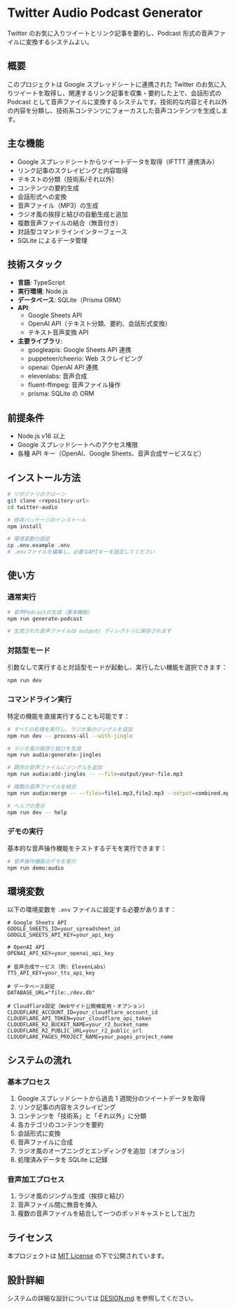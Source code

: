 # Twitter Audio Podcast Generator

Twitter のお気に入りツイートとリンク記事を要約し、Podcast 形式の音声ファイルに変換するシステムよい。

## 概要

このプロジェクトは Google スプレッドシートに連携された Twitter のお気に入りツイートを取得し、関連するリンク記事を収集・要約した上で、会話形式の Podcast として音声ファイルに変換するシステムです。技術的な内容とそれ以外の内容を分類し、技術系コンテンツにフォーカスした音声コンテンツを生成します。

## 主な機能

- Google スプレッドシートからツイートデータを取得（IFTTT 連携済み）
- リンク記事のスクレイピングと内容取得
- テキストの分類（技術系/それ以外）
- コンテンツの要約生成
- 会話形式への変換
- 音声ファイル（MP3）の生成
- ラジオ風の挨拶と結びの自動生成と追加
- 複数音声ファイルの結合（無音付き）
- 対話型コマンドラインインターフェース
- SQLite によるデータ管理

## 技術スタック

- **言語**: TypeScript
- **実行環境**: Node.js
- **データベース**: SQLite（Prisma ORM）
- **API**:
  - Google Sheets API
  - OpenAI API（テキスト分類、要約、会話形式変換）
  - テキスト音声変換 API
- **主要ライブラリ**:
  - googleapis: Google Sheets API 連携
  - puppeteer/cheerio: Web スクレイピング
  - openai: OpenAI API 連携
  - elevenlabs: 音声合成
  - fluent-ffmpeg: 音声ファイル操作
  - prisma: SQLite の ORM

## 前提条件

- Node.js v16 以上
- Google スプレッドシートへのアクセス権限
- 各種 API キー（OpenAI、Google Sheets、音声合成サービスなど）

## インストール方法

```bash
# リポジトリのクローン
git clone <repository-url>
cd twitter-audio

# 依存パッケージのインストール
npm install

# 環境変数の設定
cp .env.example .env
# .envファイルを編集し、必要なAPIキーを設定してください
```

## 使い方

### 通常実行

```bash
# 音声Podcastの生成（基本機能）
npm run generate-podcast

# 生成された音声ファイルは output/ ディレクトリに保存されます
```

### 対話型モード

引数なしで実行すると対話型モードが起動し、実行したい機能を選択できます：

```bash
npm run dev
```

### コマンドライン実行

特定の機能を直接実行することも可能です：

```bash
# すべての処理を実行し、ラジオ風のジングルを追加
npm run dev -- process-all --with-jingle

# ラジオ風の挨拶と結びを生成
npm run audio:generate-jingles

# 既存の音声ファイルにジングルを追加
npm run audio:add-jingles -- --file=output/your-file.mp3

# 複数の音声ファイルを結合
npm run audio:merge -- --files=file1.mp3,file2.mp3 --output=combined.mp3 --silence=2.5

# ヘルプの表示
npm run dev -- help
```

### デモの実行

基本的な音声操作機能をテストするデモを実行できます：

```bash
# 音声操作機能のデモを実行
npm run demo:audio
```

## 環境変数

以下の環境変数を `.env` ファイルに設定する必要があります：

```
# Google Sheets API
GOOGLE_SHEETS_ID=your_spreadsheet_id
GOOGLE_SHEETS_API_KEY=your_api_key

# OpenAI API
OPENAI_API_KEY=your_openai_api_key

# 音声合成サービス（例: ElevenLabs）
TTS_API_KEY=your_tts_api_key

# データベース設定
DATABASE_URL="file:./dev.db"

# Cloudflare設定（Webサイト公開機能用・オプション）
CLOUDFLARE_ACCOUNT_ID=your_cloudflare_account_id
CLOUDFLARE_API_TOKEN=your_cloudflare_api_token
CLOUDFLARE_R2_BUCKET_NAME=your_r2_bucket_name
CLOUDFLARE_R2_PUBLIC_URL=your_r2_public_url
CLOUDFLARE_PAGES_PROJECT_NAME=your_pages_project_name
```

## システムの流れ

### 基本プロセス

1. Google スプレッドシートから過去 1 週間分のツイートデータを取得
2. リンク記事の内容をスクレイピング
3. コンテンツを「技術系」と「それ以外」に分類
4. 各カテゴリのコンテンツを要約
5. 会話形式に変換
6. 音声ファイルに合成
7. ラジオ風のオープニングとエンディングを追加（オプション）
8. 処理済みデータを SQLite に記録

### 音声加工プロセス

1. ラジオ風のジングル生成（挨拶と結び）
2. 音声ファイル間に無音を挿入
3. 複数の音声ファイルを結合して一つのポッドキャストとして出力

## ライセンス

本プロジェクトは [MIT License](LICENSE) の下で公開されています。

## 設計詳細

システムの詳細な設計については [DESIGN.md](DESIGN.md) を参照してください。
